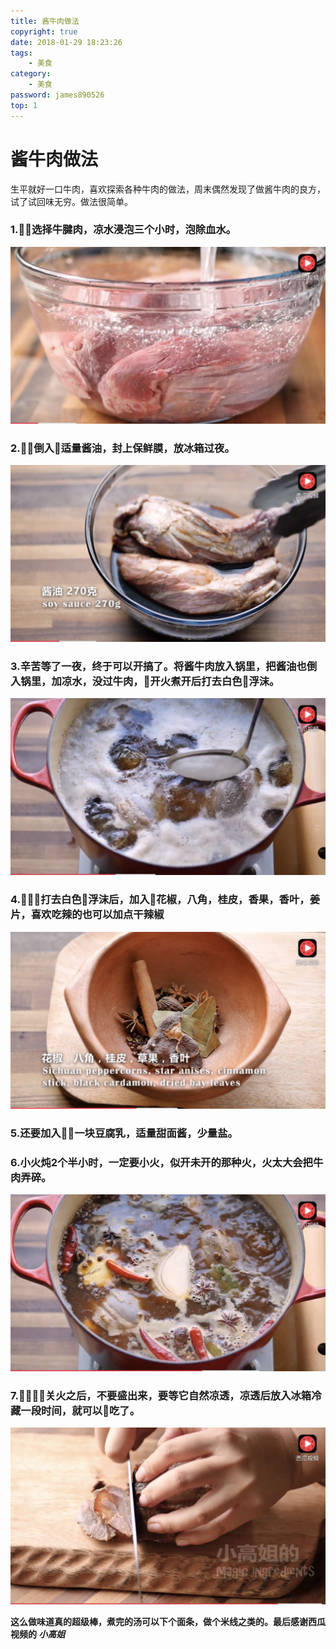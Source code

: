 ```yaml
---
title: 酱牛肉做法
copyright: true
date: 2018-01-29 18:23:26
tags: 
    - 美食 
category:
    - 美食
password: james890526
top: 1
---
```


# 酱牛肉做法

生平就好一口牛肉，喜欢探索各种牛肉的做法，周末偶然发现了做酱牛肉的良方，试了试回味无穷。做法很简单。

### 1.选择**牛腱肉**，凉水浸泡三个小时，泡除血水。

![](jiangniurou/1.jpeg)

### 2.倒入适量酱油，封上保鲜膜，放冰箱过夜。

![](jiangniurou/2.jpeg)

### 3.辛苦等了一夜，终于可以开搞了。将酱牛肉放入锅里，把酱油也倒入锅里，加凉水，没过牛肉，开火煮开后打去白色浮沫。

![](jiangniurou/3.jpeg)

### 4.打去白色浮沫后，加入花椒，八角，桂皮，香果，香叶，姜片，喜欢吃辣的也可以加点干辣椒

![](jiangniurou/4.jpeg)

### 5.还要加入一块豆腐乳，适量甜面酱，少量盐。

### 6.**小火**炖2个半小时，一定要小火，似开未开的那种火，火太大会把牛肉弄碎。

![](jiangniurou/5.jpeg)

### 7.关火之后，不要盛出来，要等它自然凉透，凉透后放入冰箱冷藏一段时间，就可以吃了。

![](jiangniurou/7.jpeg)


**这么做味道真的超级棒，煮完的汤可以下个面条，做个米线之类的。最后感谢西瓜视频的 *小高姐***
